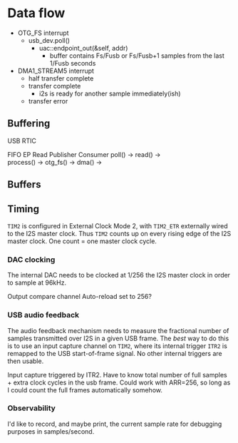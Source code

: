 # Data flow

* OTG_FS interrupt
  * usb_dev.poll()
    * uac::endpoint_out(&self, addr)
      * buffer contains Fs/Fusb or Fs/Fusb+1 samples from the last 1/Fusb seconds
* DMA1_STREAM5 interrupt
  * half transfer complete
  * transfer complete
    * i2s is ready for another sample immediately(ish)
  * transfer error
  
## Buffering

USB                                     RTIC

FIFO        EP          Read            Publisher       Consumer
poll() ->
            read() ->  
                        process() ->
                                        otg_fs() ->
                                                        dma() ->


## Buffers


## Timing

`TIM2` is configured in External Clock Mode 2, with `TIM2_ETR` externally wired to
the I2S master clock. Thus `TIM2` counts up on every rising edge of the I2S
master clock. One count = one master clock cycle.

### DAC clocking

The internal DAC needs to be clocked at 1/256 the I2S master clock in order to sample
at 96kHz.

Output compare channel
Auto-reload set to 256?

### USB audio feedback

The audio feedback mechanism needs to measure the fractional number of samples
transmitted over I2S in a given USB frame. The *best* way to do this is to use
an input capture channel on `TIM2`, where its internal trigger `ITR2` is remapped
to the USB start-of-frame signal. No other internal triggers are then usable.

Input capture triggered by ITR2. Have to know total number of full samples +
extra clock cycles in the usb frame. Could work with ARR=256, so long as I could
count the full frames automatically somehow.

### Observability

I'd like to record, and maybe print, the current sample rate for debugging
purposes in samples/second.




  

